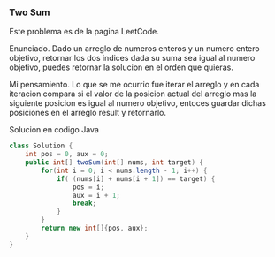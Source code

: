 ### Two Sum

Este problema es de la pagina LeetCode.

Enunciado.
Dado un arreglo de numeros enteros y un numero entero objetivo, retornar los dos indices dada su suma sea igual al numero objetivo, puedes retornar la solucion en el orden que quieras.

Mi pensamiento.
Lo que se me ocurrio fue iterar el arreglo y en cada iteracion compara si el valor de la posicion actual del arreglo mas la siguiente posicion es igual al numero objetivo, entoces guardar dichas posiciones en el arreglo result y retornarlo.

Solucion en codigo Java

``` Java
class Solution {
    int pos = 0, aux = 0;
    public int[] twoSum(int[] nums, int target) {
        for(int i = 0; i < nums.length - 1; i++) {
            if( (nums[i] + nums[i + 1]) == target) {
                pos = i;
                aux = i + 1;
                break;
            }
        }
        return new int[]{pos, aux};
    }
} 
```
